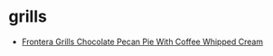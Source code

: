 # grills

 * [Frontera Grills Chocolate Pecan Pie With Coffee Whipped Cream](../../index/f/frontera-grills-chocolate-pecan-pie-with-coffee-whipped-cream-395110.json)
